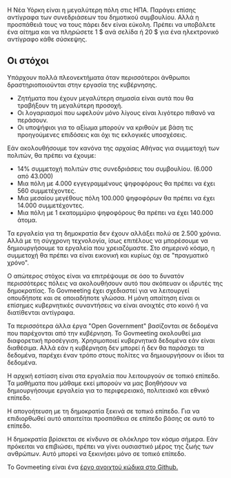 <!-- Do not edit this file. It was translated by Google. -->

<p> Η Νέα Υόρκη είναι η μεγαλύτερη πόλη στις ΗΠΑ. Παράγει επίσης αντίγραφα των συνεδριάσεων του δημοτικού συμβουλίου. Αλλά η προσπάθειά τους να τους πάρει δεν είναι εύκολη. Πρέπει να υποβάλετε ένα αίτημα και να πληρώσετε 1 $ ανά σελίδα ή 20 $ για ένα ηλεκτρονικό αντίγραφο κάθε σύσκεψης. </p>
<h2> Οι στόχοι </h2>
<p> Υπάρχουν πολλά πλεονεκτήματα όταν περισσότεροι άνθρωποι δραστηριοποιούνται στην εργασία της κυβέρνησης. </p>

<ul>
<li> Ζητήματα που έχουν μεγαλύτερη σημασία είναι αυτά που θα τραβήξουν τη μεγαλύτερη προσοχή. </li>
<li> Οι λογαριασμοί που ωφελούν μόνο λίγους είναι λιγότερο πιθανό να περάσουν. </li>
<li> Οι υποψήφιοι για το αξίωμα μπορούν να κριθούν με βάση τις προηγούμενες επιδόσεις και όχι τις εκλογικές υποσχέσεις. </li>
</ul>
<p> Εάν ακολουθήσουμε τον κανόνα της αρχαίας Αθήνας για συμμετοχή των πολιτών, θα πρέπει να έχουμε: </p>

<ul>
<li> 14% συμμετοχή πολιτών στις συνεδριάσεις του συμβουλίου. (6.000 από 43.000) </li>
<li> Μια πόλη με 4.000 εγγεγραμμένους ψηφοφόρους θα πρέπει να έχει 560 συμμετέχοντες. </li>
<li> Μια μεσαίου μεγέθους πόλη 100.000 ψηφοφόρων θα πρέπει να έχει 14.000 συμμετέχοντες. </li>
<li> Μια πόλη με 1 εκατομμύριο ψηφοφόρους θα πρέπει να έχει 140.000 άτομα. </li>
</ul>
<p> Τα εργαλεία για τη δημοκρατία δεν έχουν αλλάξει πολύ σε 2.500 χρόνια. Αλλά με τη σύγχρονη τεχνολογία, ίσως επιτέλους να μπορέσουμε να δημιουργήσουμε τα εργαλεία που χρειαζόμαστε. Στο σημερινό κόσμο, η συμμετοχή θα πρέπει να είναι εικονική και κυρίως όχι σε "πραγματικό χρόνο". </p>

<p> Ο απώτερος στόχος είναι να επιτρέψουμε σε όσο το δυνατόν περισσότερες πόλεις να ακολουθήσουν αυτό που σκόπευαν οι ιδρυτές της δημοκρατίας. Το Govmeeting έχει σχεδιαστεί για να λειτουργεί οπουδήποτε και σε οποιαδήποτε γλώσσα. Η μόνη απαίτηση είναι οι επίσημες κυβερνητικές συναντήσεις να είναι ανοιχτές στο κοινό ή να διατίθενται αντίγραφα. </p>

<p> Τα περισσότερα άλλα έργα "Open Government" βασίζονται σε δεδομένα που παρέχονται από την κυβέρνηση. Το Govmeeting ακολουθεί μια διαφορετική προσέγγιση. Χρησιμοποιεί κυβερνητικά δεδομένα εάν είναι διαθέσιμα. Αλλά εάν η κυβέρνηση δεν μπορεί ή δεν θα παράσχει τα δεδομένα, παρέχει έναν τρόπο στους πολίτες να δημιουργήσουν οι ίδιοι τα δεδομένα. </p>

<p> Η αρχική εστίαση είναι στα εργαλεία που λειτουργούν σε τοπικό επίπεδο. Τα μαθήματα που μάθαμε εκεί μπορούν να μας βοηθήσουν να δημιουργήσουμε εργαλεία για το περιφερειακό, πολιτειακό και εθνικό επίπεδο. </p>

<p> Η απογοήτευση με τη δημοκρατία ξεκινά σε τοπικό επίπεδο. Για να επιδιορθωθεί αυτό απαιτείται προσπάθεια σε επίπεδο βάσης σε αυτό το επίπεδο. </p>

<p> Η δημοκρατία βρίσκεται σε κίνδυνο σε ολόκληρο τον κόσμο σήμερα. Εάν πρόκειται να επιβιώσει, πρέπει να γίνει ουσιαστικό μέρος της ζωής των ανθρώπων. Αυτό μπορεί να ξεκινήσει μόνο σε τοπικό επίπεδο. </p>

<p> Το Govmeeting είναι ένα <a href="https://github.com/govmeeting/govmeeting">έργο ανοιχτού κώδικα στο Github.</a> </p>
